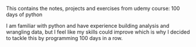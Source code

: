 This contains the notes, projects and exercises from udemy course: 100 days of python </br>

I am familiar with python and have experience building analysis and wrangling data, but I feel like my skills could improve which is why I decided to tackle this by programming 100 days in a row. </br>
